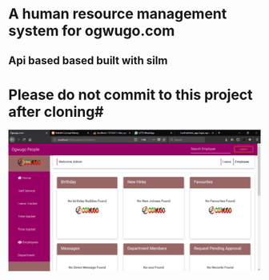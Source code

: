 
#  A human resource management system for ogwugo.com #
## Api based based built with silm 
# Please do not commit to this project after cloning#

   ![OWGUGO](/public/img/Screenshot(236).png)
